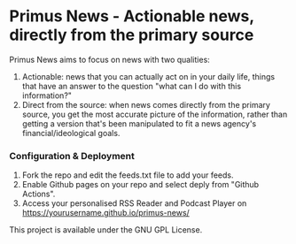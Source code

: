 # Primus News - Actionable news, directly from the primary source

Primus News aims to focus on news with two qualities:

1. Actionable: news that you can actually act on in your daily life, things that have an answer to the question "what can I do with this information?"
2. Direct from the source: when news comes directly from the primary source, you get the most accurate picture of the information, rather than getting a version that's been manipulated to fit a news agency's financial/ideological goals.

### Configuration & Deployment

1. Fork the repo and edit the feeds.txt file to add your feeds.
2. Enable Github pages on your repo and select deply from "Github Actions".
3. Access your personalised RSS Reader and Podcast Player on https://yourusername.github.io/primus-news/

This project is available under the GNU GPL License.
